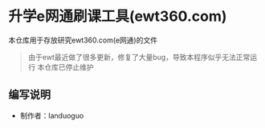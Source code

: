 # 升学e网通刷课工具(ewt360.com)

本仓库用于存放研究ewt360.com(e网通)的文件  

> 由于ewt最近做了很多更新，修复了大量bug，导致本程序似乎无法正常运行
> 本仓库已停止维护



## 编写说明
* 制作者：landuoguo  
